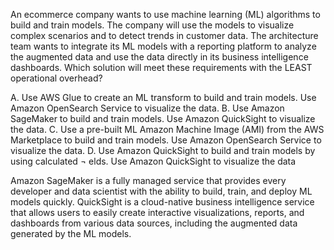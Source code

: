 An ecommerce company wants to use machine learning (ML) algorithms to build and train models. The company will use the models to visualize complex scenarios and to detect trends in customer data. The architecture team wants to integrate its ML models with a reporting platform to analyze the augmented data and use the data directly in its business intelligence dashboards. Which solution will meet these requirements with the LEAST operational overhead? 

A. Use AWS Glue to create an ML transform to build and train models. Use Amazon OpenSearch Service to visualize the data. 
B. Use Amazon SageMaker to build and train models. Use Amazon QuickSight to visualize the data. 
C. Use a pre-built ML Amazon Machine Image (AMI) from the AWS Marketplace to build and train models. Use Amazon OpenSearch Service to visualize the data. 
D. Use Amazon QuickSight to build and train models by using calculated ¬ elds. Use Amazon QuickSight to visualize the data

Amazon SageMaker is a fully managed service that provides every developer and data scientist with the ability to build, train, and deploy ML models quickly.
QuickSight is a cloud-native business intelligence service that allows users to easily create interactive visualizations, reports, and dashboards from various data sources, including the augmented data generated by the ML models.